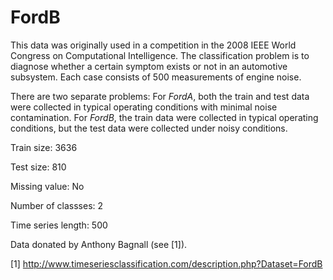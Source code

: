 # FordB

This data was originally used in a competition in the 2008 IEEE World Congress on Computational Intelligence. The classification problem is to diagnose whether a certain symptom exists or not in an automotive subsystem. Each case consists of 500 measurements of engine noise. 

There are two separate problems: For *FordA*, both the train and test data were collected in typical operating conditions with minimal noise contamination. For *FordB*, the train data were collected in typical operating conditions, but the test data were collected under noisy conditions.

Train size: 3636

Test size: 810

Missing value: No

Number of classses: 2

Time series length: 500

Data donated by Anthony Bagnall (see [1]).

[1] http://www.timeseriesclassification.com/description.php?Dataset=FordB